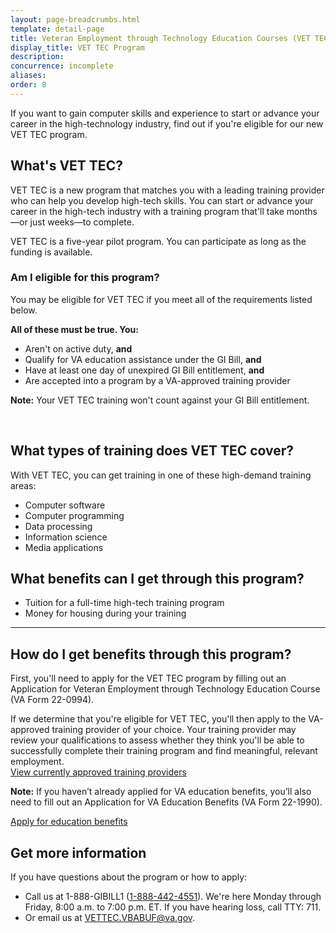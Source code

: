```yaml
---
layout: page-breadcrumbs.html
template: detail-page
title: Veteran Employment through Technology Education Courses (VET TEC) program 
display_title: VET TEC Program
description: 
concurrence: incomplete
aliases:
order: 8
---
```


<div class="va-introtext">

If you want to gain computer skills and experience to start or advance your career in the high-technology industry, find out if you're eligible for our new VET TEC program. 

</div>

## What's VET TEC?

VET TEC is a new program that matches you with a leading training provider who can help you develop high-tech skills. You can start or advance your career in the high-tech industry with a training program that'll take months—or just weeks—to complete.

VET TEC is a five-year pilot program. You can participate as long as the funding is available. 

<div class="feature" markdown="1">

### Am I eligible for this program?

You may be eligible for VET TEC if you meet all of the requirements listed below.

**All of these must be true. You:**
-	Aren't on active duty, **and**
-	Qualify for VA education assistance under the GI Bill, **and**
- Have at least one day of unexpired GI Bill entitlement, **and**
- Are accepted into a program by a VA-approved training provider  

**Note:** Your VET TEC training won't count against your GI Bill entitlement.

<br>
</div>

## What types of training does VET TEC cover?

With VET TEC, you can get training in one of these high-demand training areas:
-	Computer software
-	Computer programming 
-	Data processing 
-	Information science 
-	Media applications

## What benefits can I get through this program? 

-	Tuition for a full-time high-tech training program
-	Money for housing during your training

---------

## How do I get benefits through this program?

First, you'll need to apply for the VET TEC program by filling out an Application for Veteran Employment through Technology Education Course (VA Form 22-0994). 

If we determine that you're eligible for VET TEC, you'll then apply to the VA-approved training provider of your choice. Your training provider may review your qualifications to assess whether they think you'll be able to successfully complete their training program and find meaningful, relevant employment. <br>
[View currently approved training providers](https://benefits.va.gov/gibill/fgib/vettec_providers.asp)

**Note:** If you haven’t already applied for VA education benefits, you’ll also need to fill out an Application for VA Education Benefits (VA Form 22-1990).<br>

[Apply for education benefits](/education/how-to-apply/)

## Get more information

If you have questions about the program or how to apply:

- Call us at 1-888-GIBILL1 (<a href="tel:+18884424551">1-888-442-4551</a>). We're here Monday through Friday, 8:00 a.m. to 7:00 p.m. ET. If you have hearing loss, call TTY: 711.
- Or email us at [VETTEC.VBABUF@va.gov](mailto:VETTEC.VBABUF@va.gov).
